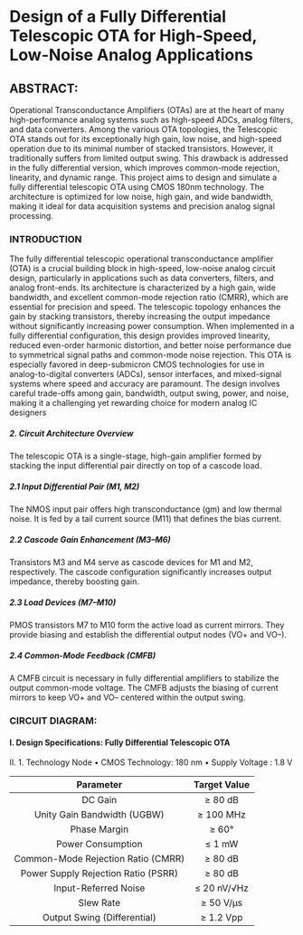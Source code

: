 # Design of a Fully Differential Telescopic OTA for High-Speed, Low-Noise Analog Applications
## ABSTRACT:
Operational Transconductance Amplifiers (OTAs) are at the heart of many high-performance analog systems such as high-speed ADCs, analog filters, and data converters. Among the various OTA topologies, the Telescopic OTA stands out for its exceptionally high gain, low noise, and high-speed operation due to its minimal number of stacked transistors. However, it traditionally suffers from limited output swing. This drawback is addressed in the fully differential version, which improves common-mode rejection, linearity, and dynamic range. This project aims to design and simulate a fully differential telescopic OTA using CMOS 180nm technology. The architecture is optimized for low noise, high gain, and wide bandwidth, making it ideal for data acquisition systems and precision analog signal processing.

### INTRODUCTION 
The fully differential telescopic operational transconductance amplifier (OTA) is a crucial building block in high-speed, low-noise analog circuit design, particularly in applications such as data converters, filters, and analog front-ends. Its architecture is characterized by a high gain, wide bandwidth, and excellent common-mode rejection ratio (CMRR), which are essential for precision and speed.
The telescopic topology enhances the gain by stacking transistors, thereby increasing the output impedance without significantly increasing power consumption. When implemented in a fully differential configuration, this design provides improved linearity, reduced even-order harmonic distortion, and better noise performance due to symmetrical signal paths and common-mode noise rejection.
This OTA is especially favored in deep-submicron CMOS technologies for use in analog-to-digital converters (ADCs), sensor interfaces, and mixed-signal systems where speed and accuracy are paramount. The design involves careful trade-offs among gain, bandwidth, output swing, power, and noise, making it a challenging yet rewarding choice for modern analog IC designers
##### 2. Circuit Architecture Overview
The telescopic OTA is a single-stage, high-gain amplifier formed by stacking the input differential pair directly on top of a cascode load.
##### 2.1 Input Differential Pair (M1, M2)
The NMOS input pair offers high transconductance (gm) and low thermal noise. It is fed by a tail current source (M11) that defines the bias current.
##### 2.2 Cascode Gain Enhancement (M3–M6)
Transistors M3 and M4 serve as cascode devices for M1 and M2, respectively. The cascode configuration significantly increases output impedance, thereby boosting gain.
##### 2.3 Load Devices (M7–M10)
PMOS transistors M7 to M10 form the active load as current mirrors. They provide biasing and establish the differential output nodes (VO+ and VO–).
##### 2.4 Common-Mode Feedback (CMFB)
A CMFB circuit is necessary in fully differential amplifiers to stabilize the output common-mode voltage. The CMFB adjusts the biasing of current mirrors to keep VO+ and VO– centered within the output swing.

### CIRCUIT DIAGRAM:

#### I.	Design Specifications: Fully Differential Telescopic OTA
II.	1. Technology Node
•	CMOS Technology: 180 nm
•	Supply Voltage : 1.8 V

|        Parameter                  |Target Value|
|:----:                             |:---------: | 
|DC Gain                            |	≥ 80 dB    |
|Unity Gain Bandwidth (UGBW)        |	≥ 100 MHz  |
|Phase Margin	                      |≥ 60°       |
|Power Consumption                  |	≤ 1 mW     |
|Common-Mode Rejection Ratio (CMRR) |	≥ 80 dB    |
|Power Supply Rejection Ratio (PSRR)|	≥ 80 dB    |
|Input-Referred Noise	              |≤ 20 nV/√Hz |
|Slew Rate                          |	≥ 50 V/µs  |      
|Output Swing (Differential)      	 |≥ 1.2 Vpp   |
